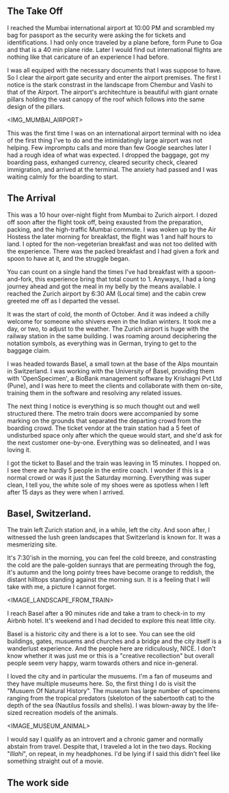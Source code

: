 ## The Take Off

I reached the Mumbai international airport at 10:00 PM and scrambled my bag for passport as the security were asking the for tickets and identifications. I had only once traveled by a plane before, form Pune to Goa and that is a 40 min plane ride. Later I would find out international flights are nothing like that caricature of an experience I had before.

I was all equiped with the necessary documents that I was suppose to have. So I clear the airport gate security and enter the airport premises. The first I notice is the stark constrast in the landscape from Chembur and Vashi to that of the Airport. The airport's architechture is beautiful with giant ornate pillars holding the vast canopy of the roof which follows into the same design of the pillars.

<IMG_MUMBAI_AIRPORT>

This was the first time I was on an international airport terminal with no idea of the first thing I've to do and the intimidatingly large airport was not helping. Few impromptu calls and more than few Google searches later I had a rough idea of what was expected. I dropped the baggage, got my boarding pass, exhanged currency, cleared security check, cleared immigration, and arrived at the terminal. The anxiety had passed and I was waiting calmly for the boarding to start.


## The Arrival


This was a 10 hour over-night flight from Mumbai to Zurich airport. I dozed off soon after the flight took off, being exausted from the preparation, packing, and the high-traffic Mumbai commute. I was woken up by the Air Hostess the later morning for breakfast, the flight was 1 and half hours to land. I opted for the non-vegeterian breakfast and was not too delited with the experience. There was the packed breakfast and I had given a fork and spoon to have at it, and the struggle began.

You can count on a single hand the times I've had breakfast with a spoon-and-fork, this experience bring that total count to 1. Anyways, I had a long journey ahead and got the meal in my belly by the means available. I reached the Zurich airport by 6:30 AM (Local time) and the cabin crew greeted me off as I departed the vessel. 

It was the start of cold, the month of October. And it was indeed a chilly welcome for someone who shivers even in the Indian winters. It took me a day, or two, to adjust to the weather. The Zurich airport is huge with the railway station in the same building. I was roaming around deciphering the notation symbols, as everything was in German, trying to get to the baggage claim.

I was headed towards Basel, a small town at the base of the Alps mountain in Switzerland. I was working with the University of Basel, providing them with 'OpenSpecimen', a BioBank management software by Krishagni Pvt Ltd (Pune), and I was here to meet the clients and collaborate with them on-site, training them in the software and resolving any related issues.

The next thing I notice is everything is so much thought out and well structured there. The metro train doors were accompanied by some marking on the grounds that separated the departing crowd from the boarding crowd. The ticket vendor at the train station had a 5 feet of undisturbed space only after which the queue would start, and she'd ask for the next customer one-by-one. Everything was so delineated, and I was loving it.

I got the ticket to Basel and the train was leaving in 15 minutes. I hopped on. I see there are hardly 5 people in the entire coach. I wonder if this is a normal crowd or was it just the Saturday morning. Everything was super clean, I tell you, the white sole of my shoes were as spotless when I left after 15 days as they were when I arrived.


## Basel, Switzerland.


The train left Zurich station and, in a while, left the city. And soon after, I witnessed the lush green landscapes that Switzerland is known for. It was a mesmerizing site. 

It's 7:30'ish in the morning, you can feel the cold breeze, and constrasting the cold are the pale-golden sunrays that are permeating through the fog, it's autumn and the long pointy trees have become orange to reddish, the distant hilltops standing against the morning sun. It is a feeling that I will take with me, a picture I cannot forget.

<IMAGE_LANDSCAPE_FROM_TRAIN>

I reach Basel after a 90 minutes ride and take a tram to check-in to my Airbnb hotel. It's weekend and I had decided to explore this neat little city.

Basel is a historic city and there is a lot to see. You can see the old buildings, gates, musuems and churches and a bridge and the city itself is a wanderlust experience. And the people here are ridiculously, NICE. I don't know whether it was just me or this is a "creative recollection" but overall people seem very happy, warm towards others and nice in-general.

I loved the city and in particular the musuems. I'm a fan of museums and they have multiple museums here. So, the first thing I do is visit the "Musuem Of Natural History". The museum has large number of specimens ranging from the tropical predators (skeloton of the sabertooth cat) to the depth of the sea (Nautilus fossils and shells). I was blown-away by the life-sized recreation models of the animals.

<IMAGE_MUSEUM_ANIMAL>

I would say I qualify as an introvert and a chronic gamer and normally abstain from travel. Despite that, I traveled a lot in the two days. Rocking "_Illahi_", on repeat, in my headphones. I'd be lying if I said this didn't feel like something straight out of a movie.


## The work side

